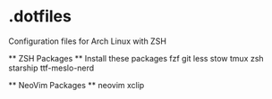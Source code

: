 # .dotfiles
Configuration files for Arch Linux with ZSH

** ZSH Packages **
Install these packages
fzf
git
less
stow
tmux
zsh
starship
ttf-meslo-nerd

** NeoVim Packages **
neovim
xclip
